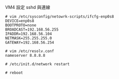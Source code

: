 VM4 設定 sshd 與連線
   
    # vim /etc/sysconfig/netowrk-scripts/ifcfg-enp0s8
    DEVICE=enp0s8
    BOOTPROTO=none
    BROADCAST=192.168.56.255
    IPADDR=192.168.56.104 
    NETMASK=255.255.255.0
    GATEWAY=192.168.56.254

    # vim /etc/resolv.conf 
    nameserver 8.8.8.8

    # /etc/init.d/network restart

    # reboot
